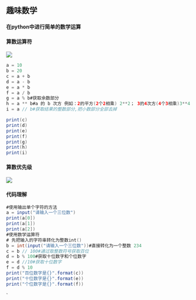## 趣味数学
#### 在python中进行简单的数学运算
#### 算数运算符
![](https://i.bmp.ovh/imgs/2020/09/167d90fe6292eca1.png)
```java
a = 10
b = 20
c = a + b
d = a - b
e = a * b
f = a / b 
g = a % b#获取余数部分
h = a ** b#a 的 b 次方 例如：2的平方(2个2相乘) 2**2； 3的4次方(4个3相乘)3**4
i = a // b#获取结果的整数部分,把小数部分全部去掉

print(c)
print(d)
print(e)
print(f)
print(g)
print(h)
print(i) 
```
#### 算数优先级
![](https://ftp.bmp.ovh/imgs/2020/09/784d954077344299.png)
#### 代码理解
```java
#使用输出单个字符的方法
a = input("请输入一个三位数")
print(a[0])
print(a[1])
print(a[2])
#使用数学运算符
# 先把输入的字符串转化为整数int()
b = int(input("请输入一个三位数"))#直接转化为一个整数 234
c = b // 100#通过取整数符号获取百位
d = b % 100#获取十位数字和个位数字
e = d //10#获取十位数字
f = d % 10
print("百位数字是{}".format(c))
print("十位数字是{}".format(e))
print("个位数字是{}".format(f))
```
`





